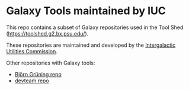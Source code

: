 Galaxy Tools maintained by IUC
=========

This repo contains a subset of Galaxy repositories used in the Tool Shed (https://toolshed.g2.bx.psu.edu/).

These repositories are maintained and developed by the [Intergalactic Utilities Commission](https://wiki.galaxyproject.org/IUC).

Other repositories with Galaxy tools:
 * [Björn Grüning repo](https://github.com/bgruening/galaxytools)
 * [devteam repo](https://github.com/galaxyproject/tools-devteam)
